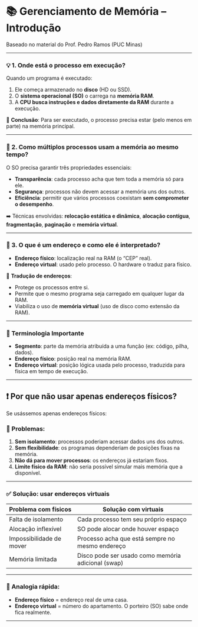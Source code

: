 # 📚 Gerenciamento de Memória – Introdução

Baseado no material do Prof. Pedro Ramos (PUC Minas)

---

### 💡 1. Onde está o processo em execução?

Quando um programa é executado:

1. Ele começa armazenado no **disco** (HD ou SSD).
2. O **sistema operacional (SO)** o carrega na **memória RAM**.
3. A **CPU busca instruções e dados diretamente da RAM** durante a execução.

🔎 **Conclusão**: Para ser executado, o processo precisa estar (pelo menos em parte) na memória principal.

---

### 🔄 2. Como múltiplos processos usam a memória ao mesmo tempo?

O SO precisa garantir três propriedades essenciais:

- **Transparência**: cada processo acha que tem toda a memória só para ele.
- **Segurança**: processos não devem acessar a memória uns dos outros.
- **Eficiência**: permitir que vários processos coexistam **sem comprometer o desempenho**.

➡️ Técnicas envolvidas: **relocação estática e dinâmica**, **alocação contígua**, **fragmentação**, **paginação** e **memória virtual**.

---

### 🧭 3. O que é um endereço e como ele é interpretado?

- **Endereço físico**: localização real na RAM (o “CEP” real).
- **Endereço virtual**: usado pelo processo. O hardware o traduz para físico.

🔁 **Tradução de endereços**:
- Protege os processos entre si.
- Permite que o mesmo programa seja carregado em qualquer lugar da RAM.
- Viabiliza o uso de **memória virtual** (uso de disco como extensão da RAM).

---

### 📐 Terminologia Importante

- **Segmento**: parte da memória atribuída a uma função (ex: código, pilha, dados).
- **Endereço físico**: posição real na memória RAM.
- **Endereço virtual**: posição lógica usada pelo processo, traduzida para física em tempo de execução.

---

## ❗ Por que **não usar apenas endereços físicos**?

Se usássemos apenas endereços físicos:

### 🚫 Problemas:

1. **Sem isolamento**: processos poderiam acessar dados uns dos outros.
2. **Sem flexibilidade**: os programas dependeriam de posições fixas na memória.
3. **Não dá para mover processos**: os endereços já estariam fixos.
4. **Limite físico da RAM**: não seria possível simular mais memória que a disponível.

---

### ✅ Solução: usar **endereços virtuais**

| Problema com físicos          | Solução com virtuais                                |
|------------------------------|------------------------------------------------------|
| Falta de isolamento          | Cada processo tem seu próprio espaço                 |
| Alocação inflexível          | SO pode alocar onde houver espaço                   |
| Impossibilidade de mover     | Processo acha que está sempre no mesmo endereço     |
| Memória limitada             | Disco pode ser usado como memória adicional (swap)  |

---

### 🧠 Analogia rápida:
- **Endereço físico** = endereço real de uma casa.
- **Endereço virtual** = número do apartamento. O porteiro (SO) sabe onde fica realmente.

---
